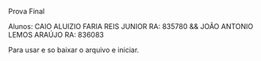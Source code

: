 Prova Final

Alunos: CAIO ALUIZIO FARIA REIS JUNIOR RA: 835780 && JOÃO ANTONIO LEMOS ARAÚJO RA: 836083

Para usar e so baixar o arquivo e iniciar.
